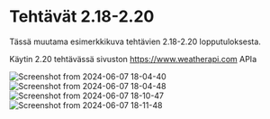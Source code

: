 # Tehtävät 2.18-2.20
Tässä muutama esimerkkikuva tehtävien 2.18-2.20 lopputuloksesta.

Käytin 2.20 tehtävässä sivuston https://www.weatherapi.com APIa

![Screenshot from 2024-06-07 18-04-40](https://github.com/laurelcrelia/fullstack/assets/102039234/a1bc623b-acf1-4826-8040-9b5a8992c500)
![Screenshot from 2024-06-07 18-04-48](https://github.com/laurelcrelia/fullstack/assets/102039234/770e5cee-82a4-4560-87ae-2412f8df17f6)
![Screenshot from 2024-06-07 18-10-47](https://github.com/laurelcrelia/fullstack/assets/102039234/941ca110-a51e-43e3-a537-0190ddffe0b0)
![Screenshot from 2024-06-07 18-11-48](https://github.com/laurelcrelia/fullstack/assets/102039234/f7213127-a04a-4369-8c2a-c49f262ea71c)
